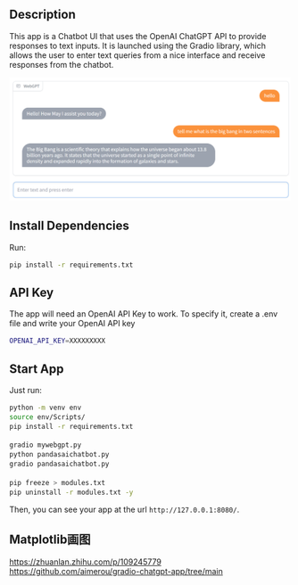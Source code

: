 ## Description

This app is a Chatbot UI that uses the OpenAI ChatGPT API to provide responses to text inputs.
It is launched using the Gradio library, which allows the user to enter text queries from a nice interface and receive responses from the chatbot.

![image](./chat-screenshot.png)

## Install Dependencies

Run:

```bash
pip install -r requirements.txt
```

## API Key

The app will need an OpenAI API Key to work.
To specify it, create a .env file and write your OpenAI API key

```bash
OPENAI_API_KEY=XXXXXXXXX
```

## Start App

Just run:

```bash
python -m venv env
source env/Scripts/
pip install -r requirements.txt

gradio mywebgpt.py
python pandasaichatbot.py
gradio pandasaichatbot.py

pip freeze > modules.txt
pip uninstall -r modules.txt -y
```

Then, you can see your app at the url `http://127.0.0.1:8080/`.

## Matplotlib画图

<https://zhuanlan.zhihu.com/p/109245779>
<https://github.com/aimerou/gradio-chatgpt-app/tree/main>
